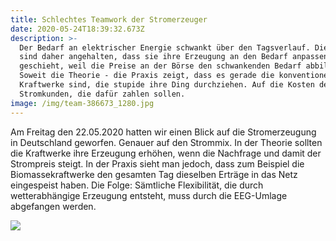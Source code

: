 ```yaml
---
title: Schlechtes Teamwork der Stromerzeuger
date: 2020-05-24T18:39:32.673Z
description: >-
  Der Bedarf an elektrischer Energie schwankt über den Tagsverlauf. Die Erzeuger
  sind daher angehalten, dass sie ihre Erzeugung an den Bedarf anpassen. Dies
  geschieht, weil die Preise an der Börse den schwankenden Bedarf abbilden.
  Soweit die Theorie - die Praxis zeigt, dass es gerade die konventionellen
  Kraftwerke sind, die stupide ihre Ding durchziehen. Auf die Kosten der
  Stromkunden, die dafür zahlen sollen.
image: /img/team-386673_1280.jpg
---
```

Am Freitag den 22.05.2020 hatten wir einen Blick auf die Stromerzeugung in Deutschland geworfen. Genauer auf den Strommix. In der Theorie sollten die Kraftwerke ihre Erzeugung erhöhen, wenn die Nachfrage und damit der Strompreis steigt. In der Praxis sieht man jedoch, dass zum Beispiel die Biomassekraftwerke den gesamten Tag dieselben Erträge in das Netz eingespeist haben. Die Folge: Sämtliche Flexibilität, die durch wetterabhängige Erzeugung entsteht, muss durch die EEG-Umlage abgefangen werden. 

![](/img/schlechtes-teamwork.png)
